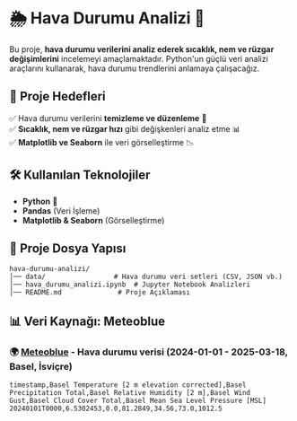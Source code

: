 # 🌦 Hava Durumu Analizi 🚀

Bu proje, **hava durumu verilerini analiz ederek sıcaklık, nem ve rüzgar değişimlerini** incelemeyi amaçlamaktadır. Python'un güçlü veri analizi araçlarını kullanarak, hava durumu trendlerini anlamaya çalışacağız.

## 📌 Proje Hedefleri
✅ Hava durumu verilerini **temizleme ve düzenleme** 🧼  
✅ **Sıcaklık, nem ve rüzgar hızı** gibi değişkenleri analiz etme 📊  
✅ **Matplotlib ve Seaborn** ile veri görselleştirme 📉  

## 🛠 Kullanılan Teknolojiler
- **Python** 🐍
- **Pandas** (Veri İşleme)
- **Matplotlib & Seaborn** (Görselleştirme)

## 📂 Proje Dosya Yapısı
```
hava-durumu-analizi/
│── data/                 # Hava durumu veri setleri (CSV, JSON vb.)
│── hava_durumu_analizi.ipynb  # Jupyter Notebook Analizleri
│── README.md              # Proje Açıklaması
```

## 📊 Veri Kaynağı: Meteoblue
### 🌍 [Meteoblue](https://www.meteoblue.com/) - Hava durumu verisi (2024-01-01 - 2025-03-18, **Basel, İsviçre**)
```
timestamp,Basel Temperature [2 m elevation corrected],Basel Precipitation Total,Basel Relative Humidity [2 m],Basel Wind Gust,Basel Cloud Cover Total,Basel Mean Sea Level Pressure [MSL]
20240101T0000,6.5302453,0.0,81.2849,34.56,73.0,1012.5
```
